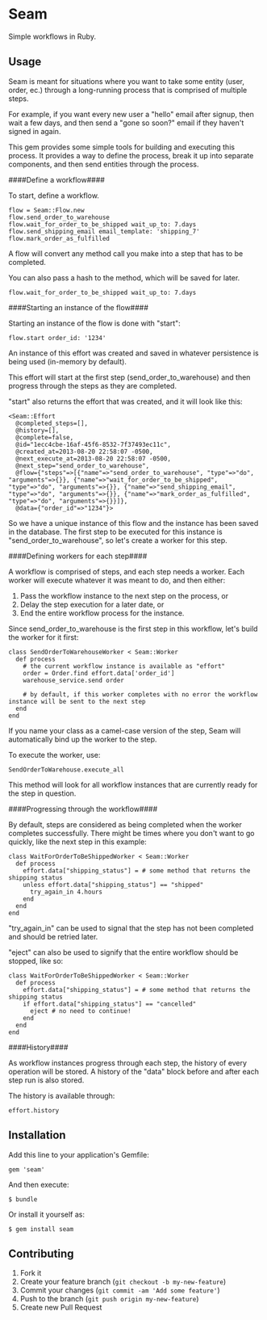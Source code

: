 # Seam

Simple workflows in Ruby. 

## Usage

Seam is meant for situations where you want to take some entity (user, order, ec.) through a long-running process that is comprised of multiple steps.

For example, if you want every new user a "hello" email after signup, then wait a few days, and then send a "gone so soon?" email if they haven't signed in again.

This gem provides some simple tools for building and executing this process.
It provides a way to define the process, break it up into separate components, and then send entities through the process.

####Define a workflow####

To start, define a workflow.

````
flow = Seam::Flow.new
flow.send_order_to_warehouse
flow.wait_for_order_to_be_shipped wait_up_to: 7.days
flow.send_shipping_email email_template: 'shipping_7'
flow.mark_order_as_fulfilled
````

A flow will convert any method call you make into a step that has to be completed. 

You can also pass a hash to the method, which will be saved for later.

````
flow.wait_for_order_to_be_shipped wait_up_to: 7.days
````

####Starting an instance of the flow####

Starting an instance of the flow is done with "start":

````
flow.start order_id: '1234'
````

An instance of this effort was created and saved in whatever persistence is being used (in-memory by default). 

This effort will start at the first step (send_order_to_warehouse) and then progress through the steps as they are completed.

"start" also returns the effort that was created, and it will look like this:

````
<Seam::Effort 
  @completed_steps=[], 
  @history=[], 
  @complete=false, 
  @id="1ecc4cbe-16af-45f6-8532-7f37493ec11c", 
  @created_at=2013-08-20 22:58:07 -0500, 
  @next_execute_at=2013-08-20 22:58:07 -0500, 
  @next_step="send_order_to_warehouse", 
  @flow={"steps"=>[{"name"=>"send_order_to_warehouse", "type"=>"do", "arguments"=>{}}, {"name"=>"wait_for_order_to_be_shipped", "type"=>"do", "arguments"=>{}}, {"name"=>"send_shipping_email", "type"=>"do", "arguments"=>{}}, {"name"=>"mark_order_as_fulfilled", "type"=>"do", "arguments"=>{}}]}, 
  @data={"order_id"=>"1234"}>
````

So we have a unique instance of this flow and the instance has been saved in the database.  The first step to be executed for this instance is "send_order_to_warehouse", so let's create a worker for this step.

####Defining workers for each step####

A workflow is comprised of steps, and each step needs a worker.  Each worker will execute whatever it was meant to do, and then either:

1. Pass the workflow instance to the next step on the process, or
2. Delay the step execution for a later date, or
3. End the entire workflow process for the instance.

Since send_order_to_warehouse is the first step in this workflow, let's build the worker for it first:

````
class SendOrderToWarehouseWorker < Seam::Worker
  def process
    # the current workflow instance is available as "effort"
    order = Order.find effort.data['order_id']
    warehouse_service.send order

    # by default, if this worker completes with no error the workflow instance will be sent to the next step
  end
end
````

If you name your class as a camel-case version of the step, Seam will automatically bind up the worker to the step.  

To execute the worker, use:

````
SendOrderToWarehouse.execute_all
````

This method will look for all workflow instances that are currently ready for the step in question.

####Progressing through the workflow####

By default, steps are considered as being completed when the worker completes successfully.  There might be times where you don't want to go quickly, like the next step in this example:

````
class WaitForOrderToBeShippedWorker < Seam::Worker
  def process
    effort.data["shipping_status"] = # some method that returns the shipping status
    unless effort.data["shipping_status"] == "shipped"
      try_again_in 4.hours
    end
  end
end
````

"try_again_in" can be used to signal that the step has not been completed and should be retried later.

"eject" can also be used to signify that the entire workflow should be stopped, like so:

````
class WaitForOrderToBeShippedWorker < Seam::Worker
  def process
    effort.data["shipping_status"] = # some method that returns the shipping status
    if effort.data["shipping_status"] == "cancelled"
      eject # no need to continue!
    end
  end
end
````

####History####

As workflow instances progress through each step, the history of every operation will be stored.  A history of the "data" block before and after each step run is also stored.

The history is available through:

````
effort.history
````

## Installation

Add this line to your application's Gemfile:

    gem 'seam'

And then execute:

    $ bundle

Or install it yourself as:

    $ gem install seam

## Contributing

1. Fork it
2. Create your feature branch (`git checkout -b my-new-feature`)
3. Commit your changes (`git commit -am 'Add some feature'`)
4. Push to the branch (`git push origin my-new-feature`)
5. Create new Pull Request
